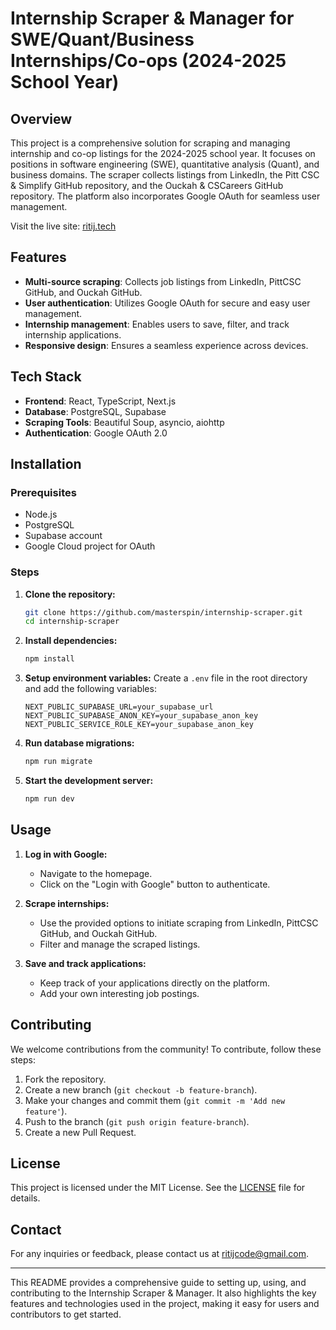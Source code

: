 # Internship Scraper & Manager for SWE/Quant/Business Internships/Co-ops (2024-2025 School Year)

## Overview

This project is a comprehensive solution for scraping and managing internship and co-op listings for the 2024-2025 school year. It focuses on positions in software engineering (SWE), quantitative analysis (Quant), and business domains. The scraper collects listings from LinkedIn, the Pitt CSC & Simplify GitHub repository, and the Ouckah & CSCareers GitHub repository. The platform also incorporates Google OAuth for seamless user management.

Visit the live site: [ritij.tech](https://www.ritij.tech/)

## Features

- **Multi-source scraping**: Collects job listings from LinkedIn, PittCSC GitHub, and Ouckah GitHub.
- **User authentication**: Utilizes Google OAuth for secure and easy user management.
- **Internship management**: Enables users to save, filter, and track internship applications.
- **Responsive design**: Ensures a seamless experience across devices.

## Tech Stack

- **Frontend**: React, TypeScript, Next.js
- **Database**: PostgreSQL, Supabase
- **Scraping Tools**: Beautiful Soup, asyncio, aiohttp
- **Authentication**: Google OAuth 2.0

## Installation

### Prerequisites

- Node.js
- PostgreSQL
- Supabase account
- Google Cloud project for OAuth

### Steps

1. **Clone the repository:**
    ```bash
    git clone https://github.com/masterspin/internship-scraper.git
    cd internship-scraper
    ```

2. **Install dependencies:**
    ```bash
    npm install
    ```

3. **Setup environment variables:**
    Create a `.env` file in the root directory and add the following variables:
    ```plaintext
    NEXT_PUBLIC_SUPABASE_URL=your_supabase_url
    NEXT_PUBLIC_SUPABASE_ANON_KEY=your_supabase_anon_key
    NEXT_PUBLIC_SERVICE_ROLE_KEY=your_supabase_anon_key
    ```

4. **Run database migrations:**
    ```bash
    npm run migrate
    ```

5. **Start the development server:**
    ```bash
    npm run dev
    ```

## Usage

1. **Log in with Google:**
   - Navigate to the homepage.
   - Click on the "Login with Google" button to authenticate.

2. **Scrape internships:**
   - Use the provided options to initiate scraping from LinkedIn, PittCSC GitHub, and Ouckah GitHub.
   - Filter and manage the scraped listings.

3. **Save and track applications:**
   - Keep track of your applications directly on the platform.
   - Add your own interesting job postings.

## Contributing

We welcome contributions from the community! To contribute, follow these steps:

1. Fork the repository.
2. Create a new branch (`git checkout -b feature-branch`).
3. Make your changes and commit them (`git commit -m 'Add new feature'`).
4. Push to the branch (`git push origin feature-branch`).
5. Create a new Pull Request.

## License

This project is licensed under the MIT License. See the [LICENSE](LICENSE) file for details.

## Contact

For any inquiries or feedback, please contact us at [ritijcode@gmail.com](mailto:ritijcode@gmail.com).

---

This README provides a comprehensive guide to setting up, using, and contributing to the Internship Scraper & Manager. It also highlights the key features and technologies used in the project, making it easy for users and contributors to get started.
